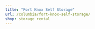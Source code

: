 ```yaml
---
title: "Fort Knox Self Storage"
url: /columbia/fort-knox-self-storage/
shop: storage rental
---
```

